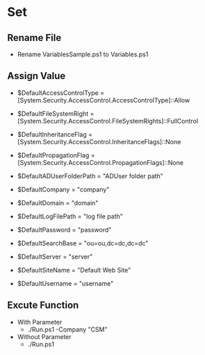 # Set
## Rename File
- Rename VariablesSample.ps1 to Variables.ps1

## Assign Value
- $DefaultAccessControlType = [System.Security.AccessControl.AccessControlType]::Allow
- $DefaultFileSystemRight   = [System.Security.AccessControl.FileSystemRights]::FullControl
- $DefaultInheritanceFlag   = [System.Security.AccessControl.InheritanceFlags]::None
- $DefaultPropagationFlag   = [System.Security.AccessControl.PropagationFlags]::None

- $DefaultADUserFolderPath  = "ADUser folder path"
- $DefaultCompany           = "company"
- $DefaultDomain            = "domain"
- $DefaultLogFilePath       = "log file path"
- $DefaultPassword          = "password"
- $DefaultSearchBase        = "ou=ou,dc=dc,dc=dc"
- $DefaultServer            = "server"
- $DefaultSiteName          = "Default Web Site"
- $DefaultUsername          = "username"

## Excute Function
- With Parameter
	- ./Run.ps1 -Company "CSM"
- Without Parameter
	- ./Run.ps1
